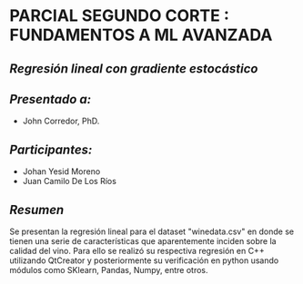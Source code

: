 # **PARCIAL SEGUNDO CORTE : FUNDAMENTOS A ML AVANZADA**
## ***Regresión lineal con gradiente estocástico***

## *Presentado a:*
* John Corredor, PhD.

## *Participantes:*
* Johan Yesid Moreno
* Juan Camilo De Los Ríos

## *Resumen*
Se presentan la regresión lineal para el dataset "winedata.csv" en donde se tienen una serie de características que aparentemente inciden sobre la calidad del vino. Para ello se realizó su respectiva regresión en C++ utilizando QtCreator y posteriormente su verificación en python usando módulos como SKlearn, Pandas, Numpy, entre otros.
